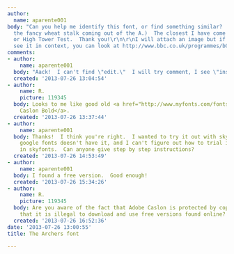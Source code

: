 ```yaml
---
author:
  name: aparente001
body: "Can you help me identify this font, or find something similar?  (You may ignore
  the fancy wheat stalk coming out of the A.)  The closest I have come is Centaur
  or High Tower Test.  Thank you!\r\n\r\nI will attach an image but if you want to
  see it in context, you can look at http://www.bbc.co.uk/programmes/b006qpgr"
comments:
- author:
    name: aparente001
  body: "Aack!  I can't find \"edit.\"  I will try comment, I see \"insert image.\"\r\n[img:sites/default/files/old-images/typeface-archers_4156.png]"
  created: '2013-07-26 13:04:54'
- author:
    name: R.
    picture: 119345
  body: Looks to me like good old <a href="http://www.myfonts.com/fonts/linotype/adobe-caslon/bold-3491/">Adobe
    Caslon Bold</a>.
  created: '2013-07-26 13:37:44'
- author:
    name: aparente001
  body: Thanks!  I think you're right.  I wanted to try it out with skyfonts, but
    google fonts doesn't have it, and I can't figure out how to trial it through fonts.com
    in skyfonts.  Can anyone give step by step instructions?
  created: '2013-07-26 14:53:49'
- author:
    name: aparente001
  body: I found a free version.  Good enough!
  created: '2013-07-26 15:34:26'
- author:
    name: R.
    picture: 119345
  body: Are you aware of the fact that Adobe Caslon is protected by copyright and
    that it is illegal to download and use free versions found online?
  created: '2013-07-26 16:52:36'
date: '2013-07-26 13:00:55'
title: The Archers font

---
```

